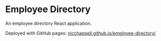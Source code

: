 # Employee Directory

An employee directory React application.

Deployed with GitHub pages: [nicchappell.github.io/employee-directory/](https://nicchappell.github.io/employee-directory/)
